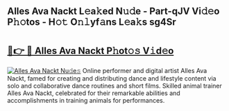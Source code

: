 ## Alles Ava Nackt L𝚎a𝚔ed N𝚞𝚍e - Part-qJV Vi𝚍𝚎o P𝚑𝚘tos - H𝚘𝚝 O𝚗𝚕yf𝚊ns L𝚎a𝚔s sg4Sr

# <h2><a href="http://kf2j00a.oniu.top/?m=Alles+Ava+Nackt">🔗👉 🔴 Alles Ava Nackt P𝚑ot𝚘𝚜 V𝚒d𝚎o</a></h2>

[![Alles Ava Nackt Nu𝚍e𝚜](https://i.imgur.com/0qMVB7G.gif)](http://kf2j00a.oniu.top/?m=Alles+Ava+Nackt)
Online performer and digital artist Alles Ava Nackt, famed for creating and distributing dance and lifestyle content via solo and collaborative dance routines and short films. Skilled animal trainer Alles Ava Nackt, celebrated for their remarkable abilities and accomplishments in training animals for performances.  
